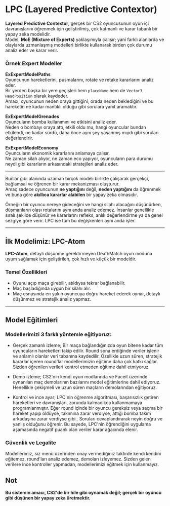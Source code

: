 # LPC (Layered Predictive Contextor)

**Layered Predictive Contextor**, gerçek bir CS2 oyuncusunun oyun içi davranışlarını öğrenmek için geliştirilmiş, çok katmanlı ve karar tabanlı bir yapay zeka modelidir.  
Model, **MoE (Mixture of Experts)** yaklaşımıyla çalışır; yani farklı alanlarda ve olaylarda uzmanlaşmış modelleri birlikte kullanarak birden çok durumu analiz eder ve karar verir.

### Örnek Expert Modeller

**ExExpertModelPaths**  
Oyuncunun hareketlerini, pusmalarını, rotate ve retake kararlarını analiz eder.  
Bir yerden başka bir yere geçişleri hem `placeName` hem de `Vector3 HeadPosition` olarak kaydeder.  
Amacı, oyuncunun neden oraya gittiğini, orada neden beklediğini ve bu hareketin ne kadar mantıklı olduğu gibi sorulara yanıt aramaktır.

**ExExpertModelGrenades**  
Oyuncuların bomba kullanımını ve etkisini analiz eder.  
Neden o bombayı oraya attı, etkili oldu mu, hangi oyuncular bundan etkilendi, ne kadar sürdü, daha önce aynı şey yaşanmış mıydı gibi soruları değerlendirir.

**ExExpertModelEconomy**  
Oyuncuların ekonomik kararlarını anlamaya çalışır.  
Ne zaman silah alıyor, ne zaman eco yapıyor, oyuncuların para durumu neydi gibi kararların arkasındaki stratejileri analiz eder.

---

Bunlar gibi alanında uzaman birçok modeli birlikte çalışarak gerçekçi, bağlamsal ve öğrenen bir karar mekanizması oluşturur.  
Amaç sadece oyuncunun **ne yaptığını** değil, **neden yaptığını** da öğrenmek ve buna göre **akıllıca kararlar alabilen** bir yapay zeka olmasıdır.

Örneğin bir oyuncu nereye gideceğini ve hangi silahı alacağını düşünürken, düşmanların olası rotalarını aynı anda analiz edemez.
İnsanlar genellikle sıralı şekilde düşünür ve kararlarını refleks, anlık değerlendirme ya da genel sezgiye göre verir. LPC ise tüm bu değişkenleri aynı anda işler.

---

## İlk Modelimiz: LPC-Atom

**LPC-Atom**, detaylı düşünme gerektirmeyen DeathMatch oyun moduna uyum sağlamak için geliştirilen, çok hızlı ve küçük bir modeldir.

### Temel Özellikleri
- Oyunu açıp maça girebilir, atıldıysa tekrar bağlanabilir.  
- Maç başladığında uygun bir silahı alır.  
- Maç esnasında en yakın oyuncuya doğru hareket ederek oynar, detaylı düşünmez ve stratejik analiz yapmaz.

---

## Model Eğitimleri
### Modellerimizi 3 farklı yöntemle eğitiyoruz:

- Gerçek zamanlı izleme; Bir maça bağlandığınızda oyun bitene kadar tüm oyuncuların hareketleri takip edilir.
Round sona erdiğinde veriler işlenir ve anlamlı olanlar veri tabanına kaydedilir. Özellikle uzun süren, stratejik kararlar içeren round'lar modellerimizin eğitime daha çok katkı sağlar.
Sizden öğrenilen verileri kontrol etmeden eğitime dahil etmiyoruz.

- Demo izleme; CS2'nin kendi oyun modlarında ve Faceit üzerinde oynanılan maç demolarının bazılarını model eğitimlerine dahil ediyoruz.
Henellikle çekişmeli ve uzun süren maçların demolarından eğitiyoruz.

- Kontrol ve ince ayar; LPC'nin öğrenme algoritması, başarısızlık getiren hareketleri ve davranışları, zorunda kalmadıkca kullanmamaya programlanmıştır.
Eğer round içinde bir oyuncu gereksiz veya saçma bir hareket yapıp öldüyse, takımına zarar verdiyse, attığı bomba takım arkadaşına zarar verdiyse gibi..
Soruları cevaplandırarak neyin doğru ve yanlış olduğunu öğrenir.
Bu sayede, LPC'nin öğrendiğini uygulama aşamasında negatif puanlı olan veriler karar ağacında elenir.

### Güvenlik ve Legalite
Modellerimiz, siz menü üzerinden onay vermediğiniz taktirde kendi kendini eğitemez, round'ları analiz edemez, demoları izleyemez.
Sizden gelen verilere ince kontroller yapmadan, modellerimizi eğitmek için kullanmayız.


## Not

**Bu sistemin amacı, CS2'de bir hile gibi oynamak değil; gerçek bir oyuncu gibi düşünen bir yapay zeka üretmektir.**
